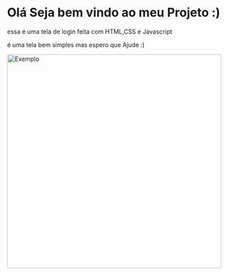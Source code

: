 <h1>Olá Seja bem vindo ao meu Projeto :)</h1>
    <p>essa é uma tela de login feita com HTML,CSS e Javascript</p>
    <p>é uma tela bem simples mas espero que Ajude :)</p>
<img height="500px" width="500px" src="https://i.imgur.com/c8S0Zsl.png" alt="Exemplo">
